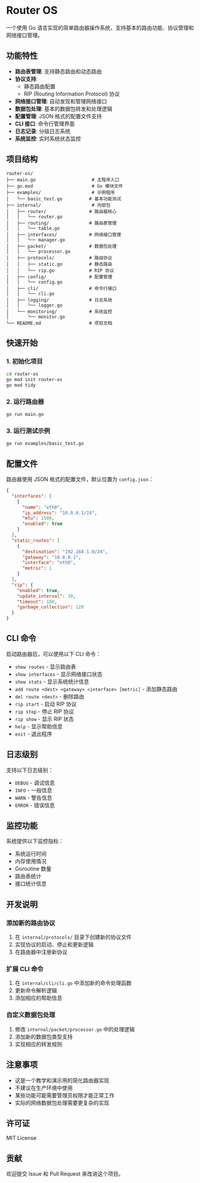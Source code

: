 # Router OS

一个使用 Go 语言实现的简单路由器操作系统，支持基本的路由功能、协议管理和网络接口管理。

## 功能特性

- **路由表管理**: 支持静态路由和动态路由
- **协议支持**: 
  - 静态路由配置
  - RIP (Routing Information Protocol) 协议
- **网络接口管理**: 自动发现和管理网络接口
- **数据包处理**: 基本的数据包转发和处理逻辑
- **配置管理**: JSON 格式的配置文件支持
- **CLI 接口**: 命令行管理界面
- **日志记录**: 分级日志系统
- **系统监控**: 实时系统状态监控

## 项目结构

```
router-os/
├── main.go                     # 主程序入口
├── go.mod                      # Go 模块文件
├── examples/                   # 示例程序
│   └── basic_test.go          # 基本功能测试
├── internal/                   # 内部包
│   ├── router/                # 路由器核心
│   │   └── router.go
│   ├── routing/               # 路由表管理
│   │   └── table.go
│   ├── interfaces/            # 网络接口管理
│   │   └── manager.go
│   ├── packet/                # 数据包处理
│   │   └── processor.go
│   ├── protocols/             # 路由协议
│   │   ├── static.go          # 静态路由
│   │   └── rip.go             # RIP 协议
│   ├── config/                # 配置管理
│   │   └── config.go
│   ├── cli/                   # 命令行接口
│   │   └── cli.go
│   ├── logging/               # 日志系统
│   │   └── logger.go
│   └── monitoring/            # 系统监控
│       └── monitor.go
└── README.md                  # 项目文档
```

## 快速开始

### 1. 初始化项目

```bash
cd router-os
go mod init router-os
go mod tidy
```

### 2. 运行路由器

```bash
go run main.go
```

### 3. 运行测试示例

```bash
go run examples/basic_test.go
```

## 配置文件

路由器使用 JSON 格式的配置文件，默认位置为 `config.json`：

```json
{
  "interfaces": [
    {
      "name": "eth0",
      "ip_address": "10.0.0.1/24",
      "mtu": 1500,
      "enabled": true
    }
  ],
  "static_routes": [
    {
      "destination": "192.168.1.0/24",
      "gateway": "10.0.0.1",
      "interface": "eth0",
      "metric": 1
    }
  ],
  "rip": {
    "enabled": true,
    "update_interval": 30,
    "timeout": 180,
    "garbage_collection": 120
  }
}
```

## CLI 命令

启动路由器后，可以使用以下 CLI 命令：

- `show routes` - 显示路由表
- `show interfaces` - 显示网络接口状态
- `show stats` - 显示系统统计信息
- `add route <dest> <gateway> <interface> [metric]` - 添加静态路由
- `del route <dest>` - 删除路由
- `rip start` - 启动 RIP 协议
- `rip stop` - 停止 RIP 协议
- `rip show` - 显示 RIP 状态
- `help` - 显示帮助信息
- `exit` - 退出程序

## 日志级别

支持以下日志级别：
- `DEBUG` - 调试信息
- `INFO` - 一般信息
- `WARN` - 警告信息
- `ERROR` - 错误信息

## 监控功能

系统提供以下监控指标：
- 系统运行时间
- 内存使用情况
- Goroutine 数量
- 路由表统计
- 接口统计信息

## 开发说明

### 添加新的路由协议

1. 在 `internal/protocols/` 目录下创建新的协议文件
2. 实现协议的启动、停止和更新逻辑
3. 在路由器中注册新协议

### 扩展 CLI 命令

1. 在 `internal/cli/cli.go` 中添加新的命令处理函数
2. 更新命令解析逻辑
3. 添加相应的帮助信息

### 自定义数据包处理

1. 修改 `internal/packet/processor.go` 中的处理逻辑
2. 添加新的数据包类型支持
3. 实现相应的转发规则

## 注意事项

- 这是一个教学和演示用的简化路由器实现
- 不建议在生产环境中使用
- 某些功能可能需要管理员权限才能正常工作
- 实际的网络数据包处理需要更复杂的实现

## 许可证

MIT License

## 贡献

欢迎提交 Issue 和 Pull Request 来改进这个项目。